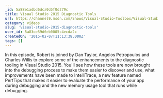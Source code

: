 ```yaml
---
_id: 5a88e1adbd6dca0d5f0d279c
title: Visual Studio 2015 Diagnostic Tools
url: https://channel9.msdn.com/Shows/Visual-Studio-Toolbox/Visual-Studio-2015-Diagnostic-Tools
category: videos
slug: 'visual-studio-2015-diagnostic-tools'
user_id: 5a83ce59d6eb0005c4ecda2c
createdOn: '2015-02-07T11:13:38.000Z'
tags: []
---
```


In this episode, Robert is joined by Dan Taylor, Angelos Petropoulos and Charles Willis to explore some of the enhancements to the diagnostic tooling in Visual Studio 2015. You'll see how these tools are now brought into the debugging process to make them easier to discover and use, what improvements have been made to IntelliTrace, a new feature named PerfTips that makes it easier to evaluate the performance of your app during debugging and the new memory usage tool that runs while debugging.
